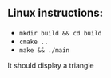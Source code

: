 ## Linux instructions:

- ``` mkdir build && cd build ```
- ``` cmake .. ```
- ``` make && ./main ```

It should display a triangle
